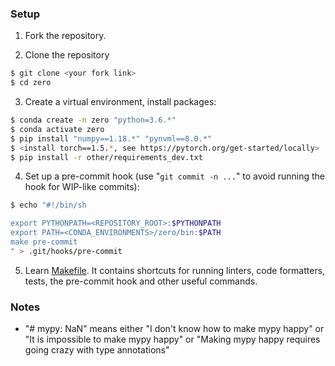 ### Setup
1. Fork the repository.

2. Clone the repository
```bash
$ git clone <your fork link> 
$ cd zero
```

3. Create a virtual environment, install packages:
```bash
$ conda create -n zero "python=3.6.*"
$ conda activate zero
$ pip install "numpy==1.18.*" "pynvml==8.0.*"
$ <install torch==1.5.*, see https://pytorch.org/get-started/locally>
$ pip install -r other/requirements_dev.txt
```

4. Set up a pre-commit hook (use "`git commit -n ...`" to avoid running the hook for WIP-like commits):
```bash
$ echo "#!/bin/sh

export PYTHONPATH=<REPOSITORY_ROOT>:$PYTHONPATH
export PATH=<CONDA_ENVIRONMENTS>/zero/bin:$PATH
make pre-commit
" > .git/hooks/pre-commit
```

5. Learn [Makefile](../Makefile). It contains shortcuts for running linters, code formatters, tests, the pre-commit hook and other useful commands.

### Notes
- "# mypy: NaN" means either "I don't know how to make mypy happy" or "It is impossible to make mypy happy" or "Making mypy happy requires going crazy with type annotations"
